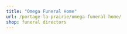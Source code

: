 ```yaml
---
title: "Omega Funeral Home"
url: /portage-la-prairie/omega-funeral-home/
shop: funeral directors
---
```

